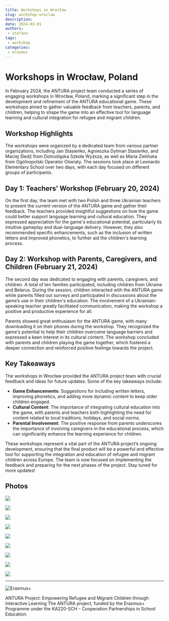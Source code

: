 ```yaml
---
title: Workshops in Wrocław
slug: workshop-wroclaw
description: 
date: 2024-03-01
authors: 
 - stefano
tags:
 - workshop
categories:
 - erasmus
---
```


# Workshops in Wrocław, Poland

In February 2024, the ANTURA project team conducted a series of engaging workshops in Wrocław, Poland, marking a significant step in the development and refinement of the ANTURA educational game. These workshops aimed to gather valuable feedback from teachers, parents, and children, helping to shape the game into an effective tool for language learning and cultural integration for refugee and migrant children.

<!-- more -->

## Workshop Highlights

The workshops were organized by a dedicated team from various partner organizations, including Jan Stasieńko, Agnieszka Dytman Stasieńko, and Maciej Śledź from Dolnośląska Szkoła Wyższa, as well as Maria Zielińska from Ogólnopolski Operator Oświaty. The sessions took place at Leonardo Elementary School over two days, with each day focused on different groups of participants.

## Day 1: Teachers' Workshop (February 20, 2024)
On the first day, the team met with two Polish and three Ukrainian teachers to present the current version of the ANTURA game and gather their feedback. The teachers provided insightful suggestions on how the game could better support language learning and cultural education. They expressed appreciation for the game's educational potential, particularly its intuitive gameplay and dual-language delivery. However, they also recommended specific enhancements, such as the inclusion of written letters and improved phonetics, to further aid the children's learning process.

## Day 2: Workshop with Parents, Caregivers, and Children (February 21, 2024)
The second day was dedicated to engaging with parents, caregivers, and children. A total of ten families participated, including children from Ukraine and Belarus. During the session, children interacted with the ANTURA game while parents filled out surveys and participated in discussions about the game’s use in their children's education. The involvement of a Ukrainian-speaking teacher greatly facilitated communication, making the workshop a positive and productive experience for all.

Parents showed great enthusiasm for the ANTURA game, with many downloading it on their phones during the workshop. They recognized the game's potential to help their children overcome language barriers and expressed a keen interest in its cultural content. The workshop concluded with parents and children playing the game together, which fostered a deeper connection and reinforced positive feelings towards the project.

## Key Takeaways

The workshops in Wrocław provided the ANTURA project team with crucial feedback and ideas for future updates. Some of the key takeaways include:

- **Game Enhancements**: Suggestions for including written letters, improving phonetics, and adding more dynamic content to keep older children engaged.
- **Cultural Content**: The importance of integrating cultural education into the game, with parents and teachers both highlighting the need for content related to local traditions, holidays, and social norms.
- **Parental Involvement**: The positive response from parents underscores the importance of involving caregivers in the educational process, which can significantly enhance the learning experience for children.

These workshops represent a vital part of the ANTURA project’s ongoing development, ensuring that the final product will be a powerful and effective tool for supporting the integration and education of refugee and migrant children across Europe. The team is now focused on implementing the feedback and preparing for the next phases of the project. Stay tuned for more updates!

## Photos

[![](https://blogger.googleusercontent.com/img/b/R29vZ2xl/AVvXsEjpm2hlXrHodi8YW7E40IG9aesLxNHDiKDheTpAjCIPDjQnK-P2LdGXncsgx3XKqvz0D64TBYll5GdQwAQWumUfTmBrn90uwa8w3TZ9NyonOW8U0Ya3gOR-1enKN19k0ZWRwIDnxBXbqCCd8iVV088sv5Rvs75S8Rm47MLrtYTnf_MwuZYI9iKIghfLFDM/s320/IMG_20240220_134933.jpg)](https://blogger.googleusercontent.com/img/b/R29vZ2xl/AVvXsEjpm2hlXrHodi8YW7E40IG9aesLxNHDiKDheTpAjCIPDjQnK-P2LdGXncsgx3XKqvz0D64TBYll5GdQwAQWumUfTmBrn90uwa8w3TZ9NyonOW8U0Ya3gOR-1enKN19k0ZWRwIDnxBXbqCCd8iVV088sv5Rvs75S8Rm47MLrtYTnf_MwuZYI9iKIghfLFDM/s4640/IMG_20240220_134933.jpg)


[![](https://blogger.googleusercontent.com/img/b/R29vZ2xl/AVvXsEiSNYTPIDU6udJidWWrnnmc9_pUBxIF7tI5UZbNePOcgUEjMgwDVWZ7QubLlKt1ToDhVxmjIhFtHnWUIA7RxtcWPn7zfAu91EbSH4-A-XLVkFPmeppN1VkMmARuBXXGY84BGTy7tYXBdQ4-H5cO1KkZ0zU_3-ChupctPcwjAZhFICXYl1u28BRJydz8vDU/s320/IMG_20240220_135008.jpg)](https://blogger.googleusercontent.com/img/b/R29vZ2xl/AVvXsEiSNYTPIDU6udJidWWrnnmc9_pUBxIF7tI5UZbNePOcgUEjMgwDVWZ7QubLlKt1ToDhVxmjIhFtHnWUIA7RxtcWPn7zfAu91EbSH4-A-XLVkFPmeppN1VkMmARuBXXGY84BGTy7tYXBdQ4-H5cO1KkZ0zU_3-ChupctPcwjAZhFICXYl1u28BRJydz8vDU/s4640/IMG_20240220_135008.jpg)


[![](https://blogger.googleusercontent.com/img/b/R29vZ2xl/AVvXsEiwgFIi3eah31Ql79RZNAWqWwHWsv9qvF7sSja1WM5xj4XR5hfiPCzSdwuwOiYV5rg1BIGVALEF6Iq2vSajeK8lq4Hx6VkQixul1wiX0FLTffb4fAGOKKpiVSnOgkunlFeKagfLS7tR2SjIdZKX4FnkjxFiJz4721jrGYR7N5uI5t9p1HxFnkS215nZ3Uk/s320/IMG_20240220_141203.jpg)](https://blogger.googleusercontent.com/img/b/R29vZ2xl/AVvXsEiwgFIi3eah31Ql79RZNAWqWwHWsv9qvF7sSja1WM5xj4XR5hfiPCzSdwuwOiYV5rg1BIGVALEF6Iq2vSajeK8lq4Hx6VkQixul1wiX0FLTffb4fAGOKKpiVSnOgkunlFeKagfLS7tR2SjIdZKX4FnkjxFiJz4721jrGYR7N5uI5t9p1HxFnkS215nZ3Uk/s4640/IMG_20240220_141203.jpg)


[![](https://blogger.googleusercontent.com/img/b/R29vZ2xl/AVvXsEiKESmpXB15qQIOlzpzzO97JQIm3ZbHPNFRlVThb_qwqcyoQYEoAWUxMJC9bTJjwcdEVorxPLEWoKCU2zywDOF4F4NAF6BDaAaJXYlJEzyNl3BCNhyQmozwd17aDspEpnUmllcsZ1MvjslfhsyHI6Ws_WpQ4L_O77VgEIUoVyZJwXPY6D613FIH_npDEWw/s320/IMG_20240221_120947.jpg)](https://blogger.googleusercontent.com/img/b/R29vZ2xl/AVvXsEiKESmpXB15qQIOlzpzzO97JQIm3ZbHPNFRlVThb_qwqcyoQYEoAWUxMJC9bTJjwcdEVorxPLEWoKCU2zywDOF4F4NAF6BDaAaJXYlJEzyNl3BCNhyQmozwd17aDspEpnUmllcsZ1MvjslfhsyHI6Ws_WpQ4L_O77VgEIUoVyZJwXPY6D613FIH_npDEWw/s4640/IMG_20240221_120947.jpg)


[![](https://blogger.googleusercontent.com/img/b/R29vZ2xl/AVvXsEiSZ2xOwi0AvQm8L3ID3GBoCPQJWxJ8hHE32_5xeH00pJK2Y71n5HmQtOdhzS6ZMnDjijbKE0cVr7QuEZ_LEojtWppwvcmkZxi8rikmWM4-itVoi3NWUKYaVTggzfE-vcuiUDIO1cDVKFvDrSfrK53GUhK3vZnQWkCgzIS0xCpuMhcO5TW5Zwq9gBITtng/s320/IMG_20240221_121007.jpg)](https://blogger.googleusercontent.com/img/b/R29vZ2xl/AVvXsEiSZ2xOwi0AvQm8L3ID3GBoCPQJWxJ8hHE32_5xeH00pJK2Y71n5HmQtOdhzS6ZMnDjijbKE0cVr7QuEZ_LEojtWppwvcmkZxi8rikmWM4-itVoi3NWUKYaVTggzfE-vcuiUDIO1cDVKFvDrSfrK53GUhK3vZnQWkCgzIS0xCpuMhcO5TW5Zwq9gBITtng/s4640/IMG_20240221_121007.jpg)


[![](https://blogger.googleusercontent.com/img/b/R29vZ2xl/AVvXsEj00rOsGutJzN8AapqV_CF9onJ3R-M14_tukG8JQA-l3CLh9t3i8up3ClApfSWQXX0Vjha1hLizvD3pISk5RAD4Uw10_qXAukAfwUS8dsz8pZNqncZGpiQ3s3DCglQm5olM0XoDmRUylLEKeEPn4HP1Mdjf1K0l1UZDeeFuCXP3dAVeC4lsZKUPVzNOaDI/s320/IMG_20240221_121021.jpg)](https://blogger.googleusercontent.com/img/b/R29vZ2xl/AVvXsEj00rOsGutJzN8AapqV_CF9onJ3R-M14_tukG8JQA-l3CLh9t3i8up3ClApfSWQXX0Vjha1hLizvD3pISk5RAD4Uw10_qXAukAfwUS8dsz8pZNqncZGpiQ3s3DCglQm5olM0XoDmRUylLEKeEPn4HP1Mdjf1K0l1UZDeeFuCXP3dAVeC4lsZKUPVzNOaDI/s4640/IMG_20240221_121021.jpg)


[![](https://blogger.googleusercontent.com/img/b/R29vZ2xl/AVvXsEjvrq-klSZGSTvhzKRf60csacY6oI2tpDHbetv-Us6atL4pvS3qGtSCa8-KU3VJNZi9qWeJTTFZlKk6yr_uQ20offuxeeqXtHWNZPjQZc_6SXiptZHDi1GGvcW1Q4jexDfFzBWd4sG3yynjI2hgHrExUZM6XUSq4MncHpIk7_4VOWC0svuVNMoNslnT4R0/s320/IMG_20240221_121127.jpg)](https://blogger.googleusercontent.com/img/b/R29vZ2xl/AVvXsEjvrq-klSZGSTvhzKRf60csacY6oI2tpDHbetv-Us6atL4pvS3qGtSCa8-KU3VJNZi9qWeJTTFZlKk6yr_uQ20offuxeeqXtHWNZPjQZc_6SXiptZHDi1GGvcW1Q4jexDfFzBWd4sG3yynjI2hgHrExUZM6XUSq4MncHpIk7_4VOWC0svuVNMoNslnT4R0/s4640/IMG_20240221_121127.jpg)

[![](https://blogger.googleusercontent.com/img/b/R29vZ2xl/AVvXsEjtUNEH81Nckpi0eRriCaIB29YO94tT71Iz5Yhz_9rGLB45FgCTB4CyUCaszHsJTWOADO2EUNiDihU3dMvS-UHAukRmeGw0cRUojB62hsXzhBiDwjBuclaOe0S8k0TC-nh8ENbX66VbaJaK4N70tUzIH8xoLhinRC48EjE4KOQgSr1nzPt1BkKix8gRtu4/s320/IMG_20240221_121248.jpg)](https://blogger.googleusercontent.com/img/b/R29vZ2xl/AVvXsEjtUNEH81Nckpi0eRriCaIB29YO94tT71Iz5Yhz_9rGLB45FgCTB4CyUCaszHsJTWOADO2EUNiDihU3dMvS-UHAukRmeGw0cRUojB62hsXzhBiDwjBuclaOe0S8k0TC-nh8ENbX66VbaJaK4N70tUzIH8xoLhinRC48EjE4KOQgSr1nzPt1BkKix8gRtu4/s4640/IMG_20240221_121248.jpg)

[![](https://blogger.googleusercontent.com/img/b/R29vZ2xl/AVvXsEhq9gJ0oE4GQ6-zb0FFfHhV15D3K6BSlLu9fUx34NiUuIWdl3EBMbY9L9oHHS77SwaKTmgytYiwmDxQ_Hol43CVN3iLzNTn2cD9eFfeoKiOFcEfPlsHumKp4zcALQuADH43U0XnRppQQnnsnfDbxy1YeppKxunlg5Hp4UzpnjIaDjFhVOdM2bUm-PsEEk0/s320/IMG_20240221_121552.jpg)](https://blogger.googleusercontent.com/img/b/R29vZ2xl/AVvXsEhq9gJ0oE4GQ6-zb0FFfHhV15D3K6BSlLu9fUx34NiUuIWdl3EBMbY9L9oHHS77SwaKTmgytYiwmDxQ_Hol43CVN3iLzNTn2cD9eFfeoKiOFcEfPlsHumKp4zcALQuADH43U0XnRppQQnnsnfDbxy1YeppKxunlg5Hp4UzpnjIaDjFhVOdM2bUm-PsEEk0/s4640/IMG_20240221_121552.jpg)

---

![Erasmus+](../../assets/img/blog/Co-fundedbytheEU.webp)

ANTURA Project: Empowering Refugee and Migrant Children through Interactive Learning The ANTURA project, funded by the Erasmus+ Programme under the KA220-SCH - Cooperation Partnerships in School Education.
